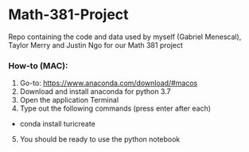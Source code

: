 # Math-381-Project
Repo containing the code and data used by myself (Gabriel Menescal), Taylor Merry and Justin Ngo for our Math 381 project

### How-to (MAC):
1) Go-to: https://www.anaconda.com/download/#macos
2) Download and install anaconda for python 3.7
3) Open the application Terminal
4) Type out the following commands (press enter after each)
  - conda install turicreate
5) You should be ready to use the python notebook
